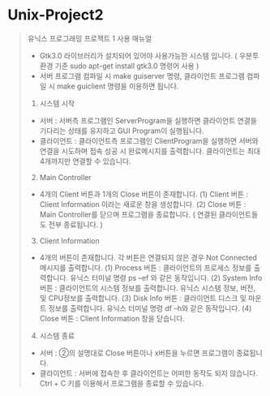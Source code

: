 # Unix-Project2
> 유닉스 프로그래밍 프로젝트 1
> 사용 매뉴얼
> - Gtk3.0 라이브러리가 설치되어 있어야 사용가능한 시스템 입니다. ( 우분투 환경 기준 sudo apt-get install gtk3.0 명령어 사용 ) 
> - 서버 프로그램 컴파일 시 make guiserver 명령, 클라이언트 프로그램 컴파일 시 make guiclient 명령을 이용하면 됩니다.
> 1. 시스템 시작 
> - 서버 : 서버측 프로그램인 ServerProgram을 실행하면 클라이언트 연결을 기다리는 상태를 유지하고 GUI Program이 실행됩니다.
> - 클라이언트 : 클라이언트측 프로그램인 ClientProgram을 실행하면 서버와 연결을 시도하며 접속 성공 시 완료메시지를 출력합니다. 클라이언트는 최대 4개까지만 연결할 수 있습니다.
> 2. Main Controller
> - 4개의 Client 버튼과 1개의 Close 버튼이 존재합니다.
> (1) Client 버튼 : Client Information 이라는 새로운 창을 생성합니다.
> (2) Close 버튼 : Main Controller를 닫으며 프로그램을 종료합니다. ( 연결된 클라이언트들도 전부 종료됩니다. )
> 3. Client Information
> - 4개의 버튼이 존재합니다. 각 버튼은 연결되지 않은 경우 Not Connected 메시지를 출력합니다.
> (1) Process 버튼 : 클라이언트의 프로세스 정보를 출력합니다. 유닉스 터미널 명령 ps –ef 와 같은 동작입니다.
> (2) System Info 버튼 : 클라이언트의 시스템 정보를 출력합니다. 유닉스 시스템 정보, 버전, 및 CPU정보를 출력합니다.
> (3) Disk Info 버튼 : 클라이언트 디스크 및 마운트 정보를 출력합니다. 유닉스 터미널 명령 df –h와 같은 동작입니다.
> (4) Close 버튼 : Client Information 창을 닫습니다.
> 4. 시스템 종료
> - 서버 : ②의 설명대로 Close 버튼이나 x버튼을 누르면 프로그램이 종료됩니다.
> - 클라이언트 : 서버에 접속한 후 클라이언트는 어떠한 동작도 되지 않습니다. Ctrl + C 키를 이용해서 프로그램을 종료할 수 있습니다.


